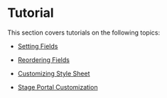 ﻿# Tutorial

<head>
  <meta name="guidename" content="API Management"/>
  <meta name="context" content="GUID-4c5e8c78-476d-45c3-adbf-8bda70e60490"/>
</head>

This section covers tutorials on the following topics: 

- [Setting Fields](../Tutorial/Setting_fields.md)

- [Reordering Fields](../Tutorial/Reordering_fields.md)

- [Customizing Style Sheet](../Tutorial/Customizing_style_sheet.md)

- [Stage Portal Customization](../Tutorial/Stage_portal_customization.md)

